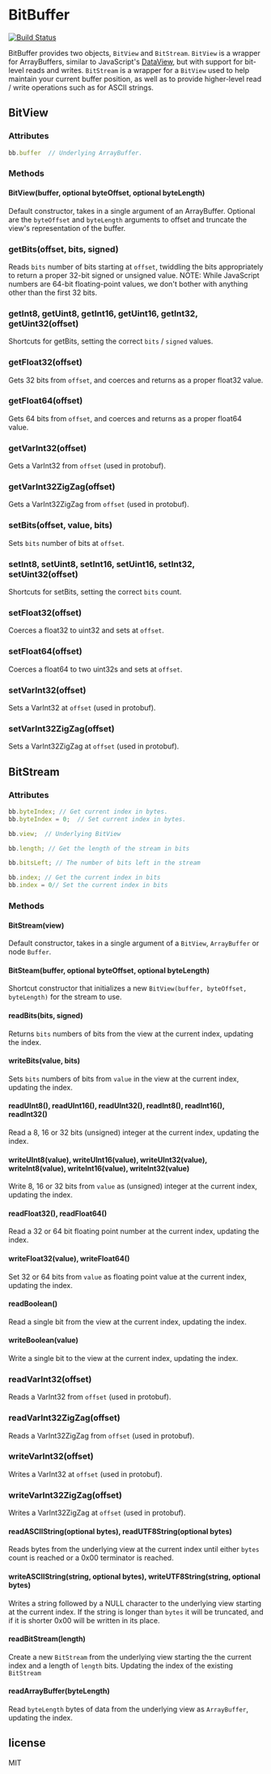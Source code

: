 # BitBuffer

[![Build Status](https://travis-ci.org/inolen/bit-buffer.svg?branch=master)](https://travis-ci.org/inolen/bit-buffer)

BitBuffer provides two objects, `BitView` and `BitStream`. `BitView` is a wrapper for ArrayBuffers, similar to JavaScript's [DataView](https://developer.mozilla.org/en-US/docs/JavaScript/Typed_arrays/DataView), but with support for bit-level reads and writes. `BitStream` is a wrapper for a `BitView` used to help maintain your current buffer position, as well as to provide higher-level read / write operations such as for ASCII strings.

## BitView

### Attributes

```javascript
bb.buffer  // Underlying ArrayBuffer.
```

### Methods

#### BitView(buffer, optional byteOffset, optional byteLength)

Default constructor, takes in a single argument of an ArrayBuffer. Optional are the `byteOffset` and `byteLength` arguments to offset and truncate the view's representation of the buffer.

### getBits(offset, bits, signed)

Reads `bits` number of bits starting at `offset`, twiddling the bits appropriately to return a proper 32-bit signed or unsigned value. NOTE: While JavaScript numbers are 64-bit floating-point values, we don't bother with anything other than the first 32 bits.

### getInt8, getUint8, getInt16, getUint16, getInt32, getUint32(offset)

Shortcuts for getBits, setting the correct `bits` / `signed` values.

### getFloat32(offset)

Gets 32 bits from `offset`, and coerces and returns as a proper float32 value.

### getFloat64(offset)

Gets 64 bits from `offset`, and coerces and returns as a proper float64 value.

### getVarInt32(offset)

Gets a VarInt32 from `offset` (used in protobuf).

### getVarInt32ZigZag(offset)

Gets a VarInt32ZigZag from `offset` (used in protobuf).


### setBits(offset, value, bits)

Sets `bits` number of bits at `offset`.

### setInt8, setUint8, setInt16, setUint16, setInt32, setUint32(offset)

Shortcuts for setBits, setting the correct `bits` count.

### setFloat32(offset)

Coerces a float32 to uint32 and sets at `offset`.

### setFloat64(offset)

Coerces a float64 to two uint32s and sets at `offset`.

### setVarInt32(offset)

Sets a VarInt32 at `offset` (used in protobuf).

### setVarInt32ZigZag(offset)

Sets a VarInt32ZigZag at `offset` (used in protobuf).


## BitStream

### Attributes

```javascript
bb.byteIndex; // Get current index in bytes.
bb.byteIndex = 0;  // Set current index in bytes.
```

```javascript
bb.view;  // Underlying BitView
```

```javascript
bb.length; // Get the length of the stream in bits
```

```javascript
bb.bitsLeft; // The number of bits left in the stream
```

```javascript
bb.index; // Get the current index in bits
bb.index = 0// Set the current index in bits
```

### Methods

#### BitStream(view)

Default constructor, takes in a single argument of a `BitView`, `ArrayBuffer` or node `Buffer`.

#### BitSteam(buffer, optional byteOffset, optional byteLength)

Shortcut constructor that initializes a new `BitView(buffer, byteOffset, byteLength)` for the stream to use.

#### readBits(bits, signed)

Returns `bits` numbers of bits from the view at the current index, updating the index.

#### writeBits(value, bits)

Sets `bits` numbers of bits from `value` in the view at the current index, updating the index.

#### readUInt8(), readUInt16(), readUInt32(), readInt8(), readInt16(), readInt32()
 
Read a 8, 16 or 32 bits (unsigned) integer at the current index, updating the index.

#### writeUInt8(value), writeUInt16(value), writeUInt32(value), writeInt8(value), writeInt16(value), writeInt32(value)
 
Write 8, 16 or 32 bits from `value` as (unsigned) integer at the current index, updating the index.

#### readFloat32(), readFloat64()

Read a 32 or 64 bit floating point number at the current index, updating the index.

#### writeFloat32(value), writeFloat64()

Set 32 or 64 bits from `value` as floating point value at the current index, updating the index.

#### readBoolean()

Read a single bit from the view at the current index, updating the index.

#### writeBoolean(value)
Write a single bit to the view at the current index, updating the index.

### readVarInt32(offset)

Reads a VarInt32 from `offset` (used in protobuf).

### readVarInt32ZigZag(offset)

Reads a VarInt32ZigZag from `offset` (used in protobuf).

### writeVarInt32(offset)

Writes a VarInt32 at `offset` (used in protobuf).

### writeVarInt32ZigZag(offset)

Writes a VarInt32ZigZag at `offset` (used in protobuf).

#### readASCIIString(optional bytes), readUTF8String(optional bytes)

Reads bytes from the underlying view at the current index until either `bytes` count is reached or a 0x00 terminator is reached. 

#### writeASCIIString(string, optional bytes), writeUTF8String(string, optional bytes)

Writes a string followed by a NULL character to the underlying view starting at the current index. If the string is longer than `bytes` it will be truncated, and if it is shorter 0x00 will be written in its place.

#### readBitStream(length)

Create a new `BitStream` from the underlying view starting the the current index and a length of `length` bits. Updating the index of the existing `BitStream`

#### readArrayBuffer(byteLength)

Read `byteLength` bytes of data from the underlying view as `ArrayBuffer`, updating the index.

## license

MIT
